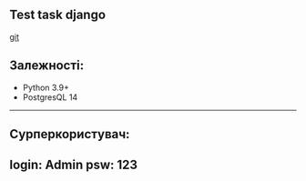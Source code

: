 Test task django 
---------------------

[git](https://gitlab.com/alexsukhykh/test_task_django)


## Залежності:

- Python 3.9+
- PostgresQL 14
-----------

## Сурперкористувач:

login: Admin
psw: 123
-----------